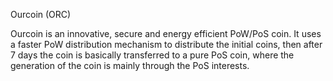 Ourcoin (ORC)

Ourcoin is an innovative, secure and energy efficient PoW/PoS coin. It uses a faster PoW distribution mechanism to distribute the initial coins, then after 7 days the coin is basically transferred to a pure PoS coin, where the generation of the coin is mainly through the PoS interests.



